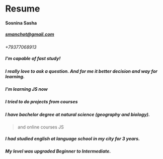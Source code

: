 # Resume

#### Sosnina Sasha
##### smanchot@gmail.com 
*+79377068913*
##### I'm capable of fast study!
##### I really love to ask a question. And for me it better decision and way for learning.
##### I'm learning JS now
##### I tried to do projects from courses
##### I have bachelor degree at natural science (geography and biology).
> and online courses JS
##### I had studied english at language school in my city for 3 years.
##### My level was upgraded Beginner to Intermediate.